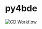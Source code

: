 # py4bde

[![CD Workflow](https://github.com/Ansi4Ansi/py4bde/actions/workflows/cd.yml/badge.svg)](https://github.com/Ansi4Ansi/py4bde/actions/workflows/cd.yml)
